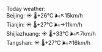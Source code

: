 Today weather:  
Beijing: ☀️   🌡️+26°C 🌬️↖15km/h  
Tianjin: ☀️   🌡️+27°C 🌬️→11km/h  
Shijiazhuang: ☀️   🌡️+33°C 🌬️↖7km/h  
Tangshan: ☀️   🌡️+27°C 🌬️↗16km/h  
